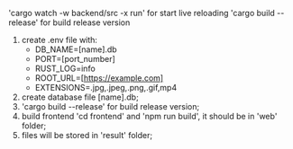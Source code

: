 'cargo watch -w backend/src -x run' for start live reloading
'cargo build --release' for build release version

1. create .env file with:
   - DB_NAME=[name].db
   - PORT=[port_number]
   - RUST_LOG=info
   - ROOT_URL=[https://example.com]
   - EXTENSIONS=.jpg,.jpeg,.png,.gif,mp4
2. create database file [name].db;
3. 'cargo build --release' for build release version;
4. build frontend 'cd frontend' and 'npm run build', it should be in 'web' folder;
5. files will be stored in 'result' folder;
